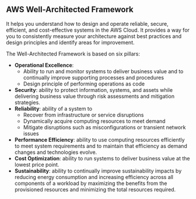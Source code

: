 ## AWS Well-Architected Framework

It helps you understand how to design and operate reliable, secure, efficient, and cost-effective systems in the AWS Cloud. It provides a way for you to consistently measure your architecture against best practices and design principles and identify areas for improvement.

The Well-Architected Framework is based on six pillars:
- **Operational Excellence**:
  - Ability to run and monitor systems to deliver business value and to continually improve supporting processes and procedures
  - Design principle of performing operations as code
- **Security**: ability to protect information, systems, and assets while delivering business value through risk assessments and mitigation strategies.
- **Reliability**: ability of a system to
  - Recover from infrastructure or service disruptions
  - Dynamically acquire computing resources to meet demand
  - Mitigate disruptions such as misconfigurations or transient network issues
- **Performance Efficiency**: ability to use computing resources efficiently to meet system requirements and to maintain that efficiency as demand changes and technologies evolve.
- **Cost Optimization**: ability to run systems to deliver business value at the lowest price point.
- **Sustainability**: ability to continually improve sustainability impacts by reducing energy consumption and increasing efficiency across all components of a workload by maximizing the benefits from the provisioned resources and minimizing the total resources required.
